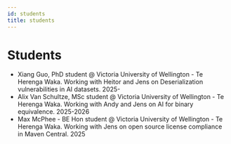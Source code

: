 ```yaml
---
id: students
title: students
---
```


# Students

- Xiang Guo, PhD student @ Victoria University of Wellington - Te Herenga Waka. Working with Heitor and Jens on Deserialization vulnerabilities in AI datasets. 2025-
- Alix Van Schultze, MSc student @ Victoria University of Wellington - Te Herenga Waka. Working with Andy and Jens on AI for binary equivalence. 2025-2026
- Max McPhee - BE Hon student @ Victoria University of Wellington - Te Herenga Waka. Working with Jens on open source license compliance in Maven Central. 2025
